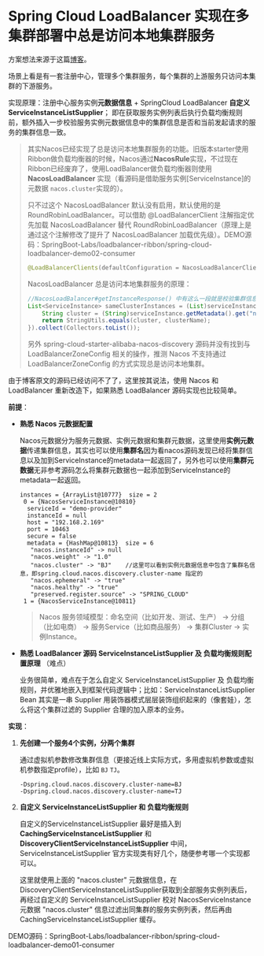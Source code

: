 # Spring Cloud LoadBalancer 实现在多集群部署中总是访问本地集群服务

方案想法来源于这篇[博客](https://cloud.tencent.com/developer/article/1927033)。

场景上看是有一套注册中心，管理多个集群服务，每个集群的上游服务只访问本集群的下游服务。

实现原理：注册中心服务实例**元数据信息** + SpringCloud LoadBalancer **自定义 ServiceInstanceListSupplier**；
即在获取服务实例列表后执行负载均衡规则前，额外插入一步校验服务实例元数据信息中的集群信息是否和当前发起请求的服务的集群信息一致。

> 其实Nacos已经实现了总是访问本地集群服务的功能。旧版本starter使用Ribbon做负载均衡器的时候，Nacos通过**NacosRule**实现，不过现在Ribbon已经废弃了，使用LoadBalancer做负载均衡器则使用 **NacosLoadBalancer** 实现（看源码是借助服务实例[ServiceInstance]的元数据 `nacos.cluster`实现的）。
>
> 只不过这个 NacosLoadBalancer 默认没有启用，默认使用的是 RoundRobinLoadBalancer。可以借助 @LoadBalancerClient 注解指定优先加载 NacosLoadBalancer 替代 RoundRobinLoadBalancer（原理上是通过这个注解修改了提升了 NacosLoadBalancer 加载优先级）。DEMO源码：SpringBoot-Labs/loadbalancer-ribbon/spring-cloud-loadbalancer-demo02-consumer
>
> ```java
> @LoadBalancerClients(defaultConfiguration = NacosLoadBalancerClientConfiguration.class)
> ```
>
> NacosLoadBalancer 总是访问本地集群服务的原理：
>
> ```java
> //NacosLoadBalancer#getInstanceResponse() 中有这么一段就是校验集群信息的
> List<ServiceInstance> sameClusterInstances = (List)serviceInstances.stream().filter((serviceInstance) -> {
>     String cluster = (String)serviceInstance.getMetadata().get("nacos.cluster");
>     return StringUtils.equals(cluster, clusterName);
> }).collect(Collectors.toList());
> ```
>
> 另外 spring-cloud-starter-alibaba-nacos-discovery 源码并没有找到与 LoadBalancerZoneConfig 相关的操作，推测 Nacos 不支持通过 LoadBalancerZoneConfig 的方式实现总是访问本地集群。

由于博客原文的源码已经访问不了了，这里按其说法，使用 Nacos 和 LoadBalancer 重新改造下，如果熟悉 LoadBalancer 源码实现也比较简单。

**前提**：

+ **熟悉 Nacos 元数据配置**

  Nacos元数据分为服务元数据、实例元数据和集群元数据，这里使用**实例元数据**传递集群信息，其实也可以使用**集群名**因为看nacos源码发现已经将集群信息以及加到ServiceInstance的metadata一起返回了，另外也可以使用**集群元数据**无非参考源码怎么将集群元数据也一起添加到ServiceInstance的metadata一起返回。

  ```properties
  instances = {ArrayList@10777}  size = 2
   0 = {NacosServiceInstance@10810} 
    serviceId = "demo-provider"
    instanceId = null
    host = "192.168.2.169"
    port = 10463
    secure = false
    metadata = {HashMap@10813}  size = 6
     "nacos.instanceId" -> null
     "nacos.weight" -> "1.0"
     "nacos.cluster" -> "BJ"	//这里可以看到实例元数据信息中包含了集群名信息，即spring.cloud.nacos.discovery.cluster-name 指定的
     "nacos.ephemeral" -> "true"
     "nacos.healthy" -> "true"
     "preserved.register.source" -> "SPRING_CLOUD"
   1 = {NacosServiceInstance@10811} 
  ```

  > Nacos 服务领域模型：命名空间（比如开发、测试、生产） -> 分组（比如电商） -> 服务Service（比如商品服务） -> 集群Cluster -> 实例Instance。

+ **熟悉 LoadBalancer 源码 ServiceInstanceListSupplier 及 负载均衡规则配置原理** （难点）

  业务很简单，难点在于怎么自定义 ServiceInstanceListSupplier 及 负载均衡规则，并优雅地嵌入到框架代码逻辑中；比如：ServiceInstanceListSupplier Bean 其实是一串 Supplier 用装饰器模式层层装饰组织起来的（像套娃），怎么将这个集群过滤的 Supplier 合理的加入原本的业务。

**实现**：

1. **先创建一个服务4个实例，分两个集群**

   通过虚拟机参数修改集群信息（更接近线上实际方式，多用虚拟机参数或虚拟机参数指定profile），比如 `BJ` `TJ`。

   ```shell
   -Dspring.cloud.nacos.discovery.cluster-name=BJ
   -Dspring.cloud.nacos.discovery.cluster-name=TJ
   ```

2. **自定义 ServiceInstanceListSupplier 和 负载均衡规则**

   自定义的ServiceInstanceListSupplier 最好是插入到 **CachingServiceInstanceListSupplier** 和   **DiscoveryClientServiceInstanceListSupplier** 中间，ServiceInstanceListSupplier 官方实现类有好几个，随便参考哪一个实现都可以。

   这里就使用上面的 "nacos.cluster" 元数据信息，在DiscoveryClientServiceInstanceListSupplier获取到全部服务实例列表后，再经过自定义的 ServiceInstanceListSupplier 校对 NacosServiceInstance元数据 "nacos.cluster" 信息过滤出同集群的服务实例列表，然后再由 CachingServiceInstanceListSupplier 缓存。

DEMO源码：SpringBoot-Labs/loadbalancer-ribbon/spring-cloud-loadbalancer-demo01-consumer













